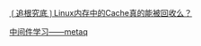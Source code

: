 

[❲追根究底❳Linux内存中的Cache真的能被回收么？](https://mp.weixin.qq.com/s?__biz=MzA3NjYxOTA0MQ==&mid=2653965212&idx=2&sn=8b63bee228bdc5cb7441e0679c03808c&scene=4#wechat_redirect)


[中间件学习——metaq](https://yq.aliyun.com/articles/2892)
